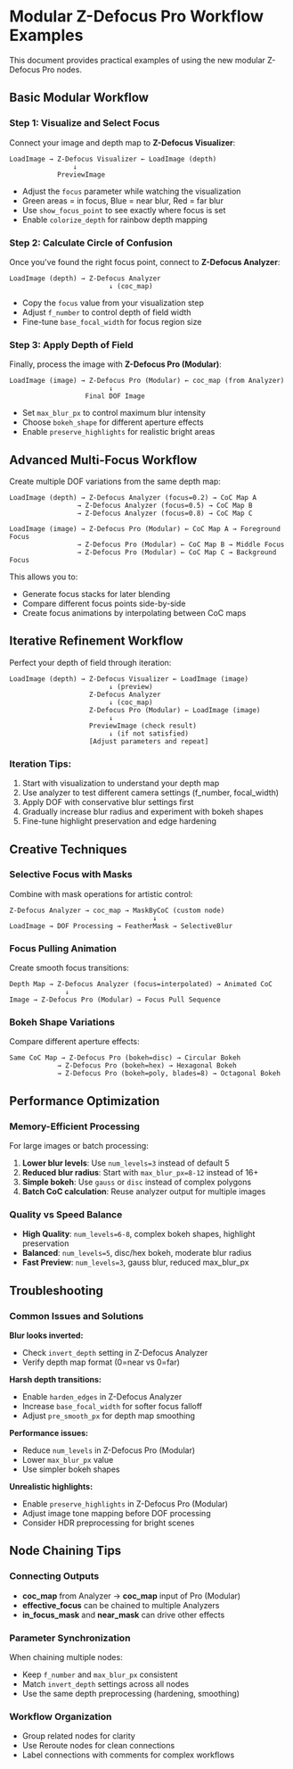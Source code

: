 # Modular Z-Defocus Pro Workflow Examples

This document provides practical examples of using the new modular Z-Defocus Pro nodes.

## Basic Modular Workflow

### Step 1: Visualize and Select Focus
Connect your image and depth map to **Z-Defocus Visualizer**:
```
LoadImage → Z-Defocus Visualizer ← LoadImage (depth)
                ↓
            PreviewImage
```

- Adjust the `focus` parameter while watching the visualization
- Green areas = in focus, Blue = near blur, Red = far blur
- Use `show_focus_point` to see exactly where focus is set
- Enable `colorize_depth` for rainbow depth mapping

### Step 2: Calculate Circle of Confusion
Once you've found the right focus point, connect to **Z-Defocus Analyzer**:
```
LoadImage (depth) → Z-Defocus Analyzer
                         ↓ (coc_map)
```

- Copy the `focus` value from your visualization step
- Adjust `f_number` to control depth of field width
- Fine-tune `base_focal_width` for focus region size

### Step 3: Apply Depth of Field
Finally, process the image with **Z-Defocus Pro (Modular)**:
```
LoadImage (image) → Z-Defocus Pro (Modular) ← coc_map (from Analyzer)
                         ↓
                   Final DOF Image
```

- Set `max_blur_px` to control maximum blur intensity
- Choose `bokeh_shape` for different aperture effects
- Enable `preserve_highlights` for realistic bright areas

## Advanced Multi-Focus Workflow

Create multiple DOF variations from the same depth map:

```
LoadImage (depth) → Z-Defocus Analyzer (focus=0.2) → CoC Map A
                 → Z-Defocus Analyzer (focus=0.5) → CoC Map B
                 → Z-Defocus Analyzer (focus=0.8) → CoC Map C

LoadImage (image) → Z-Defocus Pro (Modular) ← CoC Map A → Foreground Focus
                 → Z-Defocus Pro (Modular) ← CoC Map B → Middle Focus
                 → Z-Defocus Pro (Modular) ← CoC Map C → Background Focus
```

This allows you to:
- Generate focus stacks for later blending
- Compare different focus points side-by-side
- Create focus animations by interpolating between CoC maps

## Iterative Refinement Workflow

Perfect your depth of field through iteration:

```
LoadImage (depth) → Z-Defocus Visualizer ← LoadImage (image)
                         ↓ (preview)
                    Z-Defocus Analyzer
                         ↓ (coc_map)
                    Z-Defocus Pro (Modular) ← LoadImage (image)
                         ↓
                    PreviewImage (check result)
                         ↓ (if not satisfied)
                    [Adjust parameters and repeat]
```

### Iteration Tips:
1. Start with visualization to understand your depth map
2. Use analyzer to test different camera settings (f_number, focal_width)
3. Apply DOF with conservative blur settings first
4. Gradually increase blur radius and experiment with bokeh shapes
5. Fine-tune highlight preservation and edge hardening

## Creative Techniques

### Selective Focus with Masks
Combine with mask operations for artistic control:

```
Z-Defocus Analyzer → coc_map → MaskByCoC (custom node)
                                    ↓
LoadImage → DOF Processing → FeatherMask → SelectiveBlur
```

### Focus Pulling Animation
Create smooth focus transitions:

```
Depth Map → Z-Defocus Analyzer (focus=interpolated) → Animated CoC
              ↓
Image → Z-Defocus Pro (Modular) → Focus Pull Sequence
```

### Bokeh Shape Variations
Compare different aperture effects:

```
Same CoC Map → Z-Defocus Pro (bokeh=disc) → Circular Bokeh
            → Z-Defocus Pro (bokeh=hex) → Hexagonal Bokeh
            → Z-Defocus Pro (bokeh=poly, blades=8) → Octagonal Bokeh
```

## Performance Optimization

### Memory-Efficient Processing
For large images or batch processing:

1. **Lower blur levels**: Use `num_levels=3` instead of default 5
2. **Reduced blur radius**: Start with `max_blur_px=8-12` instead of 16+
3. **Simple bokeh**: Use `gauss` or `disc` instead of complex polygons
4. **Batch CoC calculation**: Reuse analyzer output for multiple images

### Quality vs Speed Balance
- **High Quality**: `num_levels=6-8`, complex bokeh shapes, highlight preservation
- **Balanced**: `num_levels=5`, disc/hex bokeh, moderate blur radius
- **Fast Preview**: `num_levels=3`, gauss blur, reduced max_blur_px

## Troubleshooting

### Common Issues and Solutions

**Blur looks inverted:**
- Check `invert_depth` setting in Z-Defocus Analyzer
- Verify depth map format (0=near vs 0=far)

**Harsh depth transitions:**
- Enable `harden_edges` in Z-Defocus Analyzer
- Increase `base_focal_width` for softer focus falloff
- Adjust `pre_smooth_px` for depth map smoothing

**Performance issues:**
- Reduce `num_levels` in Z-Defocus Pro (Modular)
- Lower `max_blur_px` value
- Use simpler bokeh shapes

**Unrealistic highlights:**
- Enable `preserve_highlights` in Z-Defocus Pro (Modular)
- Adjust image tone mapping before DOF processing
- Consider HDR preprocessing for bright scenes

## Node Chaining Tips

### Connecting Outputs
- **coc_map** from Analyzer → **coc_map** input of Pro (Modular)
- **effective_focus** can be chained to multiple Analyzers
- **in_focus_mask** and **near_mask** can drive other effects

### Parameter Synchronization
When chaining multiple nodes:
- Keep `f_number` and `max_blur_px` consistent
- Match `invert_depth` settings across all nodes
- Use the same depth preprocessing (hardening, smoothing)

### Workflow Organization
- Group related nodes for clarity
- Use Reroute nodes for clean connections
- Label connections with comments for complex workflows
